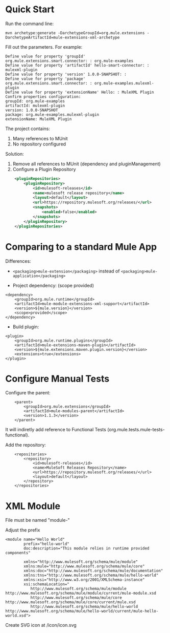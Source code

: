 # Quick Start

Run the command line:

```
mvn archetype:generate -DarchetypeGroupId=org.mule.extensions -DarchetypeArtifactId=mule-extensions-xml-archetype
```

Fill out the parameters. For example:

```
Define value for property 'groupId' org.mule.extensions.smart.connector: : org.mule-examples
Define value for property 'artifactId' hello-smart-connector: : mulexml-plugin
Define value for property 'version' 1.0.0-SNAPSHOT: : 
Define value for property 'package' org.mule.extensions.smart.connector: : org.mule-examples.mulexml-plugin
Define value for property 'extensionName' Hello: : MuleXML Plugin
Confirm properties configuration:
groupId: org.mule-examples
artifactId: mulexml-plugin
version: 1.0.0-SNAPSHOT
package: org.mule-examples.mulexml-plugin
extensionName: MuleXML Plugin
```

The project contains:
1. Many references to MUnit
2. No repository configured

Solution:
1. Remove all references to MUnit (dependency and pluginManagement)
2. Configure a Plugin Repository

```xml
    <pluginRepositories>
        <pluginRepository>
            <id>mulesoft-releases</id>
            <name>mulesoft release repository</name>
            <layout>default</layout>
            <url>https://repository.mulesoft.org/releases/</url>
            <snapshots>
                <enabled>false</enabled>
            </snapshots>
        </pluginRepository>
    </pluginRepositories>
```


# Comparing to a standard Mule App

Differences:
- `<packaging>mule-extension</packaging>` instead of `<packaging>mule-application</packaging>`

- Project dependency: (scope provided)

```
<dependency>
    <groupId>org.mule.runtime</groupId>
    <artifactId>mule-module-extensions-xml-support</artifactId>
    <version>${mule.version}</version>
    <scope>provided</scope>
</dependency>
```

- Build plugin:

```
<plugin>
    <groupId>org.mule.runtime.plugins</groupId>
    <artifactId>mule-extensions-maven-plugin</artifactId>
    <version>${mule.extensions.maven.plugin.version}</version>
    <extensions>true</extensions>
</plugin>
```

# Configure Manual Tests #

Configure the parent:

```
    <parent>
        <groupId>org.mule.extensions</groupId>
        <artifactId>mule-modules-parent</artifactId>
        <version>1.1.3</version>
    </parent>
```

It will indiretly add reference to Functional Tests (org.mule.tests.mule-tests-functional).

Add the repository:

```
	<repositories>
        <repository>
            <id>mulesoft-releases</id>
            <name>MuleSoft Releases Repository</name>
            <url>https://repository.mulesoft.org/releases/</url>
            <layout>default</layout>
        </repository>
    </repositories>
```

# XML Module #

File must be named "module-"

Adjust the prefix

```
<module name="Hello World"
        prefix="hello-world"
        doc:description="This module relies in runtime provided components"

        xmlns="http://www.mulesoft.org/schema/mule/module"
        xmlns:mule="http://www.mulesoft.org/schema/mule/core"
        xmlns:doc="http://www.mulesoft.org/schema/mule/documentation"
        xmlns:tns="http://www.mulesoft.org/schema/mule/hello-world"
        xmlns:xsi="http://www.w3.org/2001/XMLSchema-instance"
        xsi:schemaLocation="
           http://www.mulesoft.org/schema/mule/module http://www.mulesoft.org/schema/mule/module/current/mule-module.xsd
           http://www.mulesoft.org/schema/mule/core http://www.mulesoft.org/schema/mule/core/current/mule.xsd
           http://www.mulesoft.org/schema/mule/hello-world http://www.mulesoft.org/schema/mule/hello-world/current/mule-hello-world.xsd">
```

Create SVG icon at /icon/icon.svg

